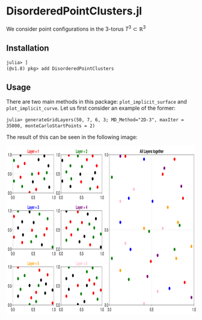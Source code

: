 # DisorderedPointClusters.jl

We consider point configurations in the 3-torus $T^3\subset\mathbb{R}^3$

## Installation

```
julia> ]
(@v1.8) pkg> add DisorderedPointClusters
```

## Usage

There are two main methods in this package: `plot_implicit_surface` and `plot_implicit_curve`. Let us first consider an example of the former:

```
julia> generateGridLayers(50, 7, 6, 3; MD_Method="2D-3", maxIter = 35000, monteCarloStartPoints = 2)
```

The result of this can be seen in the following image: 
<p align="center">
  <img src="https://github.com/matthiashimmelmann/DisorderedPointClusters.jl/blob/main/pictures/MolecularConfiguration1.686438587406e9.png" width="900", height="450">
</p>
